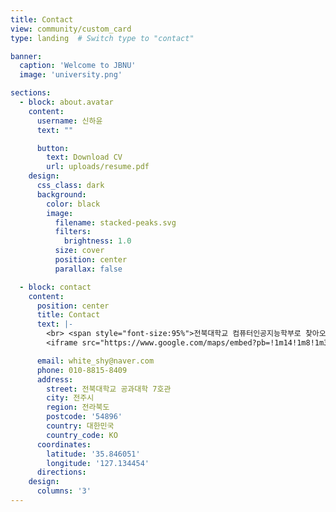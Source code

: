 ```yaml
---
title: Contact
view: community/custom_card
type: landing  # Switch type to "contact"

banner:
  caption: 'Welcome to JBNU'
  image: 'university.png'

sections:
  - block: about.avatar
    content:
      username: 신하윤
      text: ""

      button:
        text: Download CV
        url: uploads/resume.pdf
    design:
      css_class: dark
      background:
        color: black
        image:
          filename: stacked-peaks.svg
          filters:
            brightness: 1.0
          size: cover
          position: center
          parallax: false

  - block: contact
    content:
      position: center
      title: Contact
      text: |-
        <br> <span style="font-size:95%">전북대학교 컴퓨터인공지능학부로 찾아오시는 길(공대 7호관)</span> <br>
        <iframe src="https://www.google.com/maps/embed?pb=!1m14!1m8!1m3!1d3133.3336544142727!2d127.134454!3d35.846051!3m2!1i1024!2i768!4f13.1!3m3!1m2!1s0x0%3A0x0!2zMzXCsDUwJzQ1LjgiTiAxMjfCsDA4JzA0LjAiRQ!5e0!3m2!1sko!2skr!4v1696304446555" width="600" height="450" style="border:0;" allowfullscreen="" loading="lazy"></iframe>

      email: white_shy@naver.com
      phone: 010-8815-8409
      address:
        street: 전북대학교 공과대학 7호관
        city: 전주시
        region: 전라북도
        postcode: '54896'
        country: 대한민국
        country_code: KO
      coordinates:
        latitude: '35.846051'
        longitude: '127.134454'
      directions:
    design:
      columns: '3'
---
```


